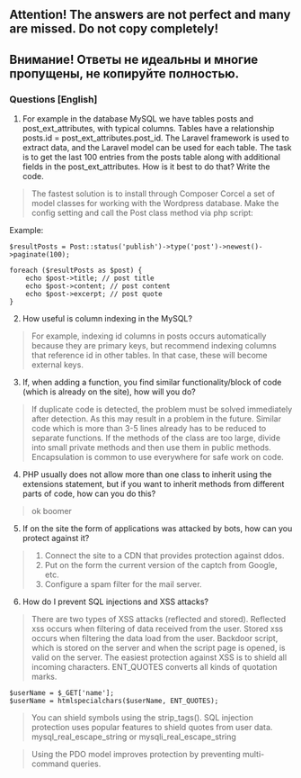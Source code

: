 ## Attention! The answers are not perfect and many are missed. Do not copy completely!
## Внимание! Ответы не идеальны и многие пропущены, не копируйте полностью.

### Questions [English]

1) For example in the database MySQL we have tables posts and post_ext_attributes, with typical columns.
Tables have a relationship posts.id = post_ext_attributes.post_id.
The Laravel framework is used to extract data, and the Laravel model can be used for each table.
The task is to get the last 100 entries from the posts table along with additional fields in the post_ext_attributes.
How is it best to do that? Write the code.

> The fastest solution is to install through Composer Corcel a set of model classes for working with the Wordpress database.
Make the config setting and call the Post class method via php script:

Example:
```
$resultPosts = Post::status('publish')->type('post')->newest()->paginate(100);

foreach ($resultPosts as $post) {
	echo $post->title; // post title
	echo $post->content; // post content
	echo $post->excerpt; // post quote
}
```

2) How useful is column indexing in the MySQL?

> For example, indexing id columns in posts occurs automatically because they are primary keys,
but recommend indexing columns that reference id in other tables. In that case, these will become external keys.

3) If, when adding a function, you find similar functionality/block of code (which is already on the site), how will you do?

> If duplicate code is detected, the problem must be solved immediately after detection.
As this may result in a problem in the future. Similar code which is more than 3-5 lines already has to be reduced to separate functions.
If the methods of the class are too large, divide into small private methods and then use them in public methods.
Encapsulation is common to use everywhere for safe work on code.

4) PHP usually does not allow more than one class to inherit using the extensions statement,
but if you want to inherit methods from different parts of code, how can you do this?

> ok boomer

5) If on the site the form of applications was attacked by bots, how can you protect against it?

> 1) Connect the site to a CDN that provides protection against ddos.
> 2) Put on the form the current version of the captch from Google, etc.
> 3) Configure a spam filter for the mail server.

6) How do I prevent SQL injections and XSS attacks?

> There are two types of XSS attacks (reflected and stored).
Reflected xss occurs when filtering of data received from the user.
Stored xss occurs when filtering the data load from the user.
Backdoor script, which is stored on the server and when the script page is opened, is valid on the server.
The easiest protection against XSS is to shield all incoming characters.
ENT_QUOTES converts all kinds of quotation marks.

```
$userName = $_GET['name'];
$userName = htmlspecialchars($userName, ENT_QUOTES);
```

> You can shield symbols using the strip_tags().
SQL injection protection uses popular features to shield quotes from user data.
mysql_real_escape_string or mysqli_real_escape_string

> Using the PDO model improves protection by preventing multi-command queries.

